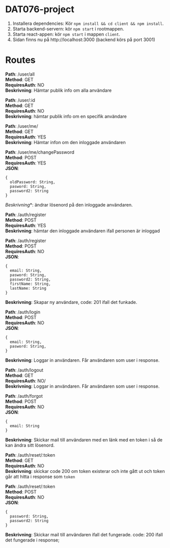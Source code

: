 # DAT076-project
1. Installera dependencies: Kör `npm install && cd client && npm install`.
2. Starta backend-servern: kör `npm start` i rootmappen.
2. Starta react-appen: kör `npm start` i mappen `client`.
4. Sidan finns nu på http://localhost:3000 (backend körs på port 3001)

# Routes
**Path**: /user/all  
**Method**: GET  
**RequiresAuth**: NO  
**Beskrivning**: Hämtar publik info om alla användare

**Path**: /user/:id  
**Method**: GET  
**RequiresAuth**: NO  
**Beskrivning**: hämtar publik info om en specifik användare

**Path**: /user/me/  
**Method**: GET  
**RequiresAuth**: YES  
**Beskrivning**: Hämtar infon om den inloggade användaren

**Path**: /user/me/changePassword  
**Method**: POST  
**RequiresAuth**: YES  
**JSON**: 
```
{
  oldPassword: String,
  pasword: String,
  password2: String
}
```
*Beskrivning**: ändrar lösenord på den inloggade användaren.

**Path**: /auth/register  
**Method**: POST  
**RequiresAuth**: YES  
**Beskrivning**: hämtar den inloggade användaren ifall personen är inloggad

**Path**: /auth/register  
**Method**: POST  
**RequiresAuth**: NO  
**JSON**: 
```
{
  email: String,
  pasword: String,
  password2: String,
  firstName: String,
  lastName: String
}
```
**Beskrivning**: Skapar ny användare, code: 201 ifall det funkade.

**Path**: /auth/login  
**Method**: POST  
**RequiresAuth**: NO  
**JSON**: 
```
{
  email: String,
  pasword: String,
}
```
**Beskrivning**: Loggar in användaren. Får användaren som user i response.

**Path**: /auth/logout  
**Method**: GET  
**RequiresAuth**: NO/  
**Beskrivning**: Loggar in användaren. Får användaren som user i response.

**Path**: /auth/forgot  
**Method**: POST  
**RequiresAuth**: NO  
**JSON**: 
```
{
  email: String
}
```
**Beskrivning**: Skickar mail till användaren med en länk med en token i så de kan ändra sitt lösenord.

**Path**: /auth/reset/:token  
**Method**: GET  
**RequiresAuth**: NO  
**Beskrivning**: skickar code 200 om token existerar och inte gått ut och token går att hitta i response som `token`

**Path**: /auth/reset/:token  
**Method**: POST  
**RequiresAuth**: NO  
**JSON**: 
```
{
  password: String,
  password2: String
}
```
**Beskrivning**: Skickar mail till användaren ifall det fungerade. code: 200 ifall det fungerade i response;

